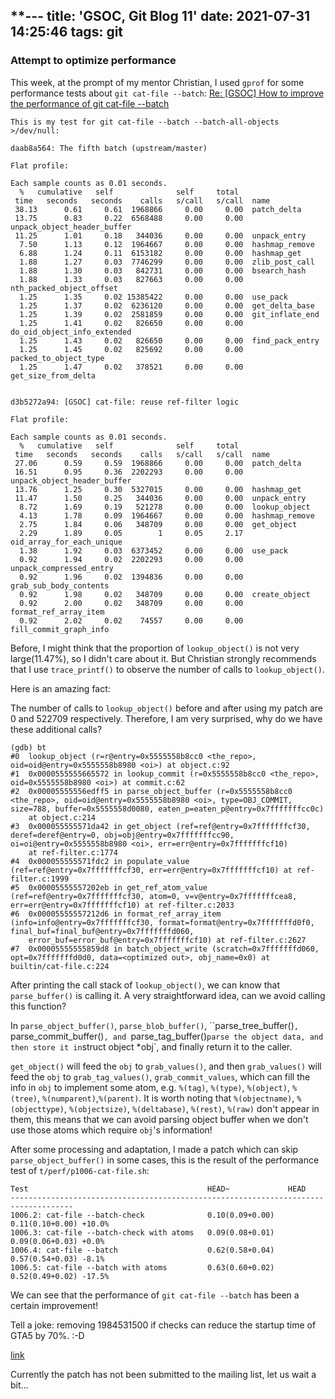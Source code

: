 **---
title: 'GSOC, Git Blog 11'
date: 2021-07-31 14:25:46
tags: git
---

### Attempt to optimize performance

This week, at the prompt of my mentor Christian, I used `gprof` for some performance tests about `git cat-file --batch`: [Re: [GSOC] How to improve the performance of git cat-file --batch](https://lore.kernel.org/git/CAOLTT8TdL7UhfVSOzbpmo-WFNrcKwmy=E720tNt4KM9o_p=keg@mail.gmail.com/)

```
This is my test for git cat-file --batch --batch-all-objects >/dev/null:

daab8a564: The fifth batch (upstream/master)

Flat profile:

Each sample counts as 0.01 seconds.
  %   cumulative   self              self     total
 time   seconds   seconds    calls   s/call   s/call  name
 38.13      0.61     0.61  1968866     0.00     0.00  patch_delta
 13.75      0.83     0.22  6568488     0.00     0.00
unpack_object_header_buffer
 11.25      1.01     0.18   344036     0.00     0.00  unpack_entry
  7.50      1.13     0.12  1964667     0.00     0.00  hashmap_remove
  6.88      1.24     0.11  6153182     0.00     0.00  hashmap_get
  1.88      1.27     0.03  7746299     0.00     0.00  zlib_post_call
  1.88      1.30     0.03   842731     0.00     0.00  bsearch_hash
  1.88      1.33     0.03   827663     0.00     0.00  nth_packed_object_offset
  1.25      1.35     0.02 15385422     0.00     0.00  use_pack
  1.25      1.37     0.02  6236120     0.00     0.00  get_delta_base
  1.25      1.39     0.02  2581859     0.00     0.00  git_inflate_end
  1.25      1.41     0.02   826650     0.00     0.00
do_oid_object_info_extended
  1.25      1.43     0.02   826650     0.00     0.00  find_pack_entry
  1.25      1.45     0.02   825692     0.00     0.00  packed_to_object_type
  1.25      1.47     0.02   378521     0.00     0.00  get_size_from_delta


d3b5272a94: [GSOC] cat-file: reuse ref-filter logic

Flat profile:

Each sample counts as 0.01 seconds.
  %   cumulative   self              self     total
 time   seconds   seconds    calls   s/call   s/call  name
 27.06      0.59     0.59  1968866     0.00     0.00  patch_delta
 16.51      0.95     0.36  2202293     0.00     0.00
unpack_object_header_buffer
 13.76      1.25     0.30  5327015     0.00     0.00  hashmap_get
 11.47      1.50     0.25   344036     0.00     0.00  unpack_entry
  8.72      1.69     0.19   521278     0.00     0.00  lookup_object
  4.13      1.78     0.09  1964667     0.00     0.00  hashmap_remove
  2.75      1.84     0.06   348709     0.00     0.00  get_object
  2.29      1.89     0.05        1     0.05     2.17  oid_array_for_each_unique
  1.38      1.92     0.03  6373452     0.00     0.00  use_pack
  0.92      1.94     0.02  2202293     0.00     0.00  unpack_compressed_entry
  0.92      1.96     0.02  1394836     0.00     0.00  grab_sub_body_contents
  0.92      1.98     0.02   348709     0.00     0.00  create_object
  0.92      2.00     0.02   348709     0.00     0.00  format_ref_array_item
  0.92      2.02     0.02    74557     0.00     0.00  fill_commit_graph_info
```

Before, I might think that the proportion of `lookup_object()` is not very large(11.47%), so I didn't care about it. But Christian strongly recommends that I use `trace_printf()` to observe the number of calls to `lookup_object()`.

Here is an amazing fact:

The number of calls to `lookup_object()` before and after using my patch are 0 and 522709 respectively. Therefore, I am very surprised, why do we have these additional calls?

```
(gdb) bt
#0  lookup_object (r=r@entry=0x5555558b8cc0 <the_repo>, oid=oid@entry=0x5555558b8980 <oi>) at object.c:92
#1  0x0000555555665572 in lookup_commit (r=0x5555558b8cc0 <the_repo>, oid=0x5555558b8980 <oi>) at commit.c:62
#2  0x00005555556edff5 in parse_object_buffer (r=0x5555558b8cc0 <the_repo>, oid=oid@entry=0x5555558b8980 <oi>, type=OBJ_COMMIT, size=788, buffer=0x5555558d0080, eaten_p=eaten_p@entry=0x7fffffffcc0c)
    at object.c:214
#3  0x000055555571da42 in get_object (ref=ref@entry=0x7fffffffcf30, deref=deref@entry=0, obj=obj@entry=0x7fffffffcc90, oi=oi@entry=0x5555558b8980 <oi>, err=err@entry=0x7fffffffcf10)
    at ref-filter.c:1774
#4  0x000055555571fdc2 in populate_value (ref=ref@entry=0x7fffffffcf30, err=err@entry=0x7fffffffcf10) at ref-filter.c:1999
#5  0x00005555557202eb in get_ref_atom_value (ref=ref@entry=0x7fffffffcf30, atom=0, v=v@entry=0x7fffffffcea8, err=err@entry=0x7fffffffcf10) at ref-filter.c:2033
#6  0x00005555557212d6 in format_ref_array_item (info=info@entry=0x7fffffffcf30, format=format@entry=0x7fffffffd0f0, final_buf=final_buf@entry=0x7fffffffd060,
    error_buf=error_buf@entry=0x7fffffffcf10) at ref-filter.c:2627
#7  0x00005555555859d8 in batch_object_write (scratch=0x7fffffffd060, opt=0x7fffffffd0d0, data=<optimized out>, obj_name=0x0) at builtin/cat-file.c:224
```

After printing the call stack of `lookup_object()`, we can know that `parse_buffer()` is calling it. A very straightforward idea, can we avoid calling this function?

In `parse_object_buffer()`, `parse_blob_buffer()`, ``parse_tree_buffer()`, `parse_commit_buffer()`, and `parse_tag_buffer()` parse the object data, and then store it in `struct object *obj`, and finally return it to the caller.

`get_object()` will feed the `obj` to `grab_values()`, and then `grab_values()` will feed the `obj` to `grab_tag_values()`, `grab_commit_values`, which can fill the info in `obj` to implement some atom, e.g. `%(tag)`, `%(type)`, `%(object)`, `%(tree)`, `%(numparent)`,`%(parent)`. It is worth noting that `%(objectname)`, `%(objecttype)`, `%(objectsize)`, `%(deltabase)`, `%(rest)`, `%(raw)` don't appear in them, this means that we can avoid parsing object buffer when we don't use those atoms which require `obj`'s information!

After some processing and adaptation, I made a patch which can skip `parse_object_buffer()` in some cases, this is the result of the performance test of `t/perf/p1006-cat-file.sh`:

```
Test                                        HEAD~             HEAD                  
------------------------------------------------------------------------------------
1006.2: cat-file --batch-check              0.10(0.09+0.00)   0.11(0.10+0.00) +10.0%
1006.3: cat-file --batch-check with atoms   0.09(0.08+0.01)   0.09(0.06+0.03) +0.0% 
1006.4: cat-file --batch                    0.62(0.58+0.04)   0.57(0.54+0.03) -8.1% 
1006.5: cat-file --batch with atoms         0.63(0.60+0.02)   0.52(0.49+0.02) -17.5%
```

We can see that the performance of `git cat-file --batch` has been a certain improvement!

Tell a joke: removing 1984531500 if checks can reduce the startup time of GTA5 by 70%. :-D

[link](https://rockstarintel.com/a-fan-reduces-gta-online-loading-times-by-70)

Currently the patch has not been submitted to the mailing list, let us wait a bit...